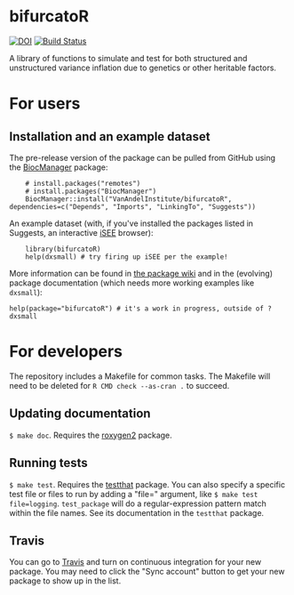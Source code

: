 # bifurcatoR

[![DOI](https://zenodo.org/badge/493282641.svg)](https://doi.org/10.5281/zenodo.7757221)
[![Build Status](https://travis-ci.org/VanAndelInstitute/bifurcatoR.png?branch=master)](https://travis-ci.org/VanAndelInstitute/bifurcatoR)

A library of functions to simulate and test for both structured and unstructured variance inflation due to genetics or other heritable factors.

# For users 

## Installation and an example dataset

The pre-release version of the package can be pulled from GitHub using the [BiocManager](https://cran.r-project.org/package=BiocManager") package:

```
    # install.packages("remotes")
    # install.packages("BiocManager")
    BiocManager::install("VanAndelInstitute/bifurcatoR", dependencies=c("Depends", "Imports", "LinkingTo", "Suggests"))
```

An example dataset (with, if you've installed the packages listed in Suggests, an interactive [iSEE](https://bioconductor.org/packages/iSEE) browser): 

```
    library(bifurcatoR)
    help(dxsmall) # try firing up iSEE per the example!
```

More information can be found in [the package wiki](https://github.com/VanAndelInstitute/bifurcatoR/wiki/Testing-for-variance-effects-when-the-causal-genotype-is-unclear) and in the (evolving) package documentation (which needs more working examples like `dxsmall`):

```
help(package="bifurcatoR") # it's a work in progress, outside of ?dxsmall
```

# For developers

The repository includes a Makefile for common tasks. The Makefile will need to be deleted for `R CMD check --as-cran .` to succeed. 

## Updating documentation

`$ make doc`. Requires the [roxygen2](https://github.com/klutometis/roxygen) package.

## Running tests

`$ make test`. Requires the [testthat](https://github.com/hadley/testthat) package. You can also specify a specific test file or files to run by adding a "file=" argument, like `$ make test file=logging`. `test_package` will do a regular-expression pattern match within the file names. See its documentation in the `testthat` package.

## Travis

You can go to [Travis](https://travis-ci.org/profile/VanAndelInstitute) and turn on continuous integration for your new package. You may need to click the "Sync account" button to get your new package to show up in the list.
